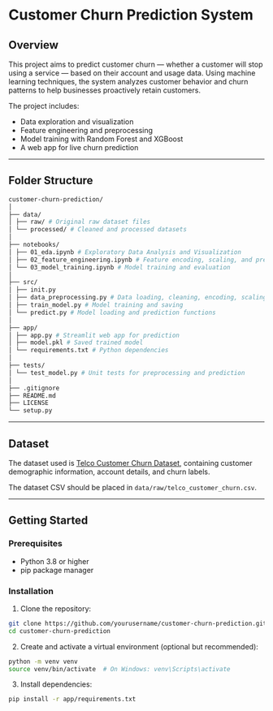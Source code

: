 # Customer Churn Prediction System

## Overview

This project aims to predict customer churn — whether a customer will stop using a service — based on their account and usage data. Using machine learning techniques, the system analyzes customer behavior and churn patterns to help businesses proactively retain customers.

The project includes:
- Data exploration and visualization
- Feature engineering and preprocessing
- Model training with Random Forest and XGBoost
- A web app for live churn prediction

---

## Folder Structure

```bash
customer-churn-prediction/
│
├── data/
│ ├── raw/ # Original raw dataset files
│ └── processed/ # Cleaned and processed datasets
│
├── notebooks/
│ ├── 01_eda.ipynb # Exploratory Data Analysis and Visualization
│ ├── 02_feature_engineering.ipynb # Feature encoding, scaling, and preprocessing
│ └── 03_model_training.ipynb # Model training and evaluation
│
├── src/
│ ├── init.py
│ ├── data_preprocessing.py # Data loading, cleaning, encoding, scaling
│ ├── train_model.py # Model training and saving
│ └── predict.py # Model loading and prediction functions
│
├── app/
│ ├── app.py # Streamlit web app for prediction
│ ├── model.pkl # Saved trained model
│ └── requirements.txt # Python dependencies
│
├── tests/
│ └── test_model.py # Unit tests for preprocessing and prediction
│
├── .gitignore
├── README.md
├── LICENSE
└── setup.py

```

---

## Dataset

The dataset used is [Telco Customer Churn Dataset](https://www.kaggle.com/blastchar/telco-customer-churn), containing customer demographic information, account details, and churn labels.

The dataset CSV should be placed in `data/raw/telco_customer_churn.csv`.

---

## Getting Started

### Prerequisites

- Python 3.8 or higher
- pip package manager

### Installation

1. Clone the repository:

```bash
git clone https://github.com/yourusername/customer-churn-prediction.git
cd customer-churn-prediction
```

2. Create and activate a virtual environment (optional but recommended):

```bash
python -m venv venv
source venv/bin/activate  # On Windows: venv\Scripts\activate
```


3. Install dependencies:

```bash
pip install -r app/requirements.txt
```